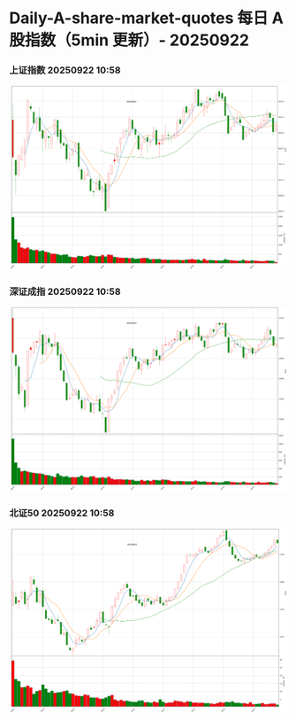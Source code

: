 
# Daily-A-share-market-quotes 每日 A 股指数（5min 更新）- 20250922

### 上证指数 20250922 10:58
![](./fig/2025/9/20250922-sh000001.png)

### 深证成指 20250922 10:58
![](./fig/2025/9/20250922-sz399001.png)

### 北证50 20250922 10:58
![](./fig/2025/9/20250922-bj899050.png)
